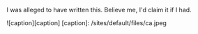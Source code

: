 I was alleged to have written this. Believe me, I'd claim it if I had.

![caption][caption] <!-- Images -->
[caption]: /sites/default/files/ca.jpeg
